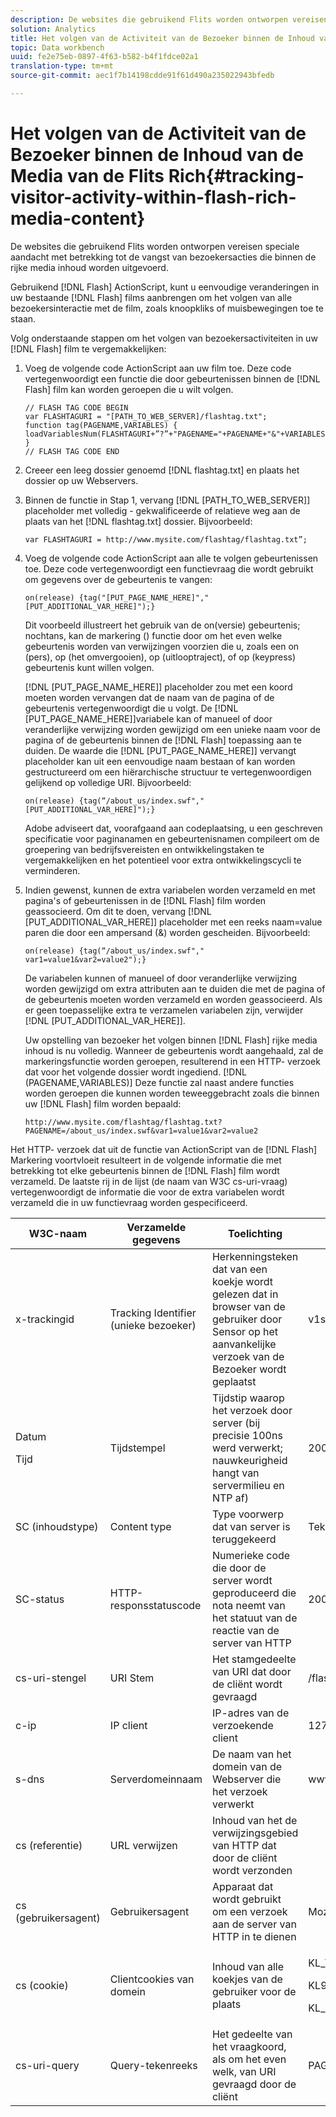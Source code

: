 ```yaml
---
description: De websites die gebruikend Flits worden ontworpen vereisen speciale aandacht met betrekking tot de vangst van bezoekersacties die binnen de rijke media inhoud worden uitgevoerd.
solution: Analytics
title: Het volgen van de Activiteit van de Bezoeker binnen de Inhoud van de Media van de Flits Rich
topic: Data workbench
uuid: fe2e75eb-0897-4f63-b582-b4f1fdce02a1
translation-type: tm+mt
source-git-commit: aec1f7b14198cdde91f61d490a235022943bfedb

---
```



# Het volgen van de Activiteit van de Bezoeker binnen de Inhoud van de Media van de Flits Rich{#tracking-visitor-activity-within-flash-rich-media-content}

De websites die gebruikend Flits worden ontworpen vereisen speciale aandacht met betrekking tot de vangst van bezoekersacties die binnen de rijke media inhoud worden uitgevoerd.

Gebruikend [!DNL Flash] ActionScript, kunt u eenvoudige veranderingen in uw bestaande [!DNL Flash] films aanbrengen om het volgen van alle bezoekersinteractie met de film, zoals knoopkliks of muisbewegingen toe te staan.

Volg onderstaande stappen om het volgen van bezoekersactiviteiten in uw [!DNL Flash] film te vergemakkelijken:

1. Voeg de volgende code ActionScript aan uw film toe. Deze code vertegenwoordigt een functie die door gebeurtenissen binnen de [!DNL Flash] film kan worden geroepen die u wilt volgen.

   ```
   // FLASH TAG CODE BEGIN 
   var FLASHTAGURI = "[PATH_TO_WEB_SERVER]/flashtag.txt"; 
   function tag(PAGENAME,VARIABLES) { 
   loadVariablesNum(FLASHTAGURI+”?”+"PAGENAME="+PAGENAME+"&"+VARIABLES,0); 
   } 
   // FLASH TAG CODE END
   ```

1. Creeer een leeg dossier genoemd [!DNL flashtag.txt] en plaats het dossier op uw Webservers.
1. Binnen de functie in Stap 1, vervang [!DNL [PATH_TO_WEB_SERVER]] placeholder met volledig - gekwalificeerde of relatieve weg aan de plaats van het [!DNL flashtag.txt] dossier. Bijvoorbeeld:

   ```
   var FLASHTAGURI = http://www.mysite.com/flashtag/flashtag.txt”;
   ```

1. Voeg de volgende code ActionScript aan alle te volgen gebeurtenissen toe. Deze code vertegenwoordigt een functievraag die wordt gebruikt om gegevens over de gebeurtenis te vangen:

   ```
   on(release) {tag("[PUT_PAGE_NAME_HERE]","[PUT_ADDITIONAL_VAR_HERE]");}
   ```

   Dit voorbeeld illustreert het gebruik van de on(versie) gebeurtenis; nochtans, kan de markering () functie door om het even welke gebeurtenis worden van verwijzingen voorzien die u, zoals een on (pers), op (het omvergooien), op (uitlooptraject), of op (keypress) gebeurtenis kunt willen volgen.

   [!DNL [PUT_PAGE_NAME_HERE]] placeholder zou met een koord moeten worden vervangen dat de naam van de pagina of de gebeurtenis vertegenwoordigt die u volgt. De [!DNL [PUT_PAGE_NAME_HERE]]variabele kan of manueel of door veranderlijke verwijzing worden gewijzigd om een unieke naam voor de pagina of de gebeurtenis binnen de [!DNL Flash] toepassing aan te duiden. De waarde die [!DNL [PUT_PAGE_NAME_HERE]] vervangt placeholder kan uit een eenvoudige naam bestaan of kan worden gestructureerd om een hiërarchische structuur te vertegenwoordigen gelijkend op volledige URI. Bijvoorbeeld:

   ```
   on(release) {tag(“/about_us/index.swf","[PUT_ADDITIONAL_VAR_HERE]");}
   ```

   Adobe adviseert dat, voorafgaand aan codeplaatsing, u een geschreven specificatie voor paginanamen en gebeurtenisnamen compileert om de groepering van bedrijfsvereisten en ontwikkelingstaken te vergemakkelijken en het potentieel voor extra ontwikkelingscycli te verminderen.

1. Indien gewenst, kunnen de extra variabelen worden verzameld en met pagina&#39;s of gebeurtenissen in de [!DNL Flash] film worden geassocieerd. Om dit te doen, vervang [!DNL [PUT_ADDITIONAL_VAR_HERE]] placeholder met een reeks naam=value paren die door een ampersand (&amp;) worden gescheiden. Bijvoorbeeld:

   ```
   on(release) {tag(“/about_us/index.swf"," var1=value1&var2=value2");}
   ```

   De variabelen kunnen of manueel of door veranderlijke verwijzing worden gewijzigd om extra attributen aan te duiden die met de pagina of de gebeurtenis moeten worden verzameld en worden geassocieerd. Als er geen toepasselijke extra te verzamelen variabelen zijn, verwijder [!DNL [PUT_ADDITIONAL_VAR_HERE]].

   Uw opstelling van bezoeker het volgen binnen [!DNL Flash] rijke media inhoud is nu volledig. Wanneer de gebeurtenis wordt aangehaald, zal de markeringsfunctie worden geroepen, resulterend in een HTTP- verzoek dat voor het volgende dossier wordt ingediend. [!DNL (PAGENAME,VARIABLES)] Deze functie zal naast andere functies worden geroepen die kunnen worden teweeggebracht zoals die binnen uw [!DNL Flash] film worden bepaald:

   ```
   http://www.mysite.com/flashtag/flashtag.txt?PAGENAME=/about_us/index.swf&var1=value1&var2=value2
   ```

Het HTTP- verzoek dat uit de functie van ActionScript van de [!DNL Flash] Markering voortvloeit resulteert in de volgende informatie die met betrekking tot elke gebeurtenis binnen de [!DNL Flash] film wordt verzameld. De laatste rij in de lijst (de naam van W3C cs-uri-vraag) vertegenwoordigt de informatie die voor de extra variabelen wordt verzameld die in uw functievraag worden gespecificeerd.

<table id="table_A7ED9D38F36B4405947B2F48EA94D3C4"> 
 <thead> 
  <tr> 
   <th colname="col1" class="entry"> W3C-naam </th> 
   <th colname="col2" class="entry"> Verzamelde gegevens </th> 
   <th colname="col3" class="entry"> Toelichting </th> 
   <th colname="col4" class="entry"> Voorbeeld </th> 
  </tr> 
 </thead>
 <tbody> 
  <tr> 
   <td colname="col1"> x-trackingid </td> 
   <td colname="col2"> Tracking Identifier (unieke bezoeker) </td> 
   <td colname="col3"> Herkenningsteken dat van een koekje wordt gelezen dat in browser van de gebruiker door <span class="wintitle"> </span> Sensor op het aanvankelijke verzoek van de Bezoeker wordt geplaatst </td> 
   <td colname="col4"> v1st=3C94007B4E01F9C2 </td> 
  </tr> 
  <tr> 
   <td colname="col1"> <p>Datum </p> <p>Tijd </p> </td> 
   <td colname="col2"> Tijdstempel </td> 
   <td colname="col3"> Tijdstip waarop het verzoek door server (bij precisie 100ns werd verwerkt; nauwkeurigheid hangt van servermilieu en NTP af) </td> 
   <td colname="col4"> 2002-11-21 17:21:45.123 </td> 
  </tr> 
  <tr> 
   <td colname="col1"> SC (inhoudstype) </td> 
   <td colname="col2"> Content type </td> 
   <td colname="col3"> Type voorwerp dat van server is teruggekeerd </td> 
   <td colname="col4"> Tekst/html </td> 
  </tr> 
  <tr> 
   <td colname="col1"> SC-status </td> 
   <td colname="col2"> HTTP-responsstatuscode </td> 
   <td colname="col3"> Numerieke code die door de server wordt geproduceerd die nota neemt van het statuut van de reactie van de server van HTTP </td> 
   <td colname="col4"> 200 </td> 
  </tr> 
  <tr> 
   <td colname="col1"> cs-uri-stengel </td> 
   <td colname="col2"> URI Stem </td> 
   <td colname="col3"> Het stamgedeelte van URI dat door de cliënt wordt gevraagd </td> 
   <td colname="col4"> /flashtag/flashtag.txt </td> 
  </tr> 
  <tr> 
   <td colname="col1"> c-ip </td> 
   <td colname="col2"> IP client </td> 
   <td colname="col3"> IP-adres van de verzoekende client </td> 
   <td colname="col4"> 127.0.0.1 </td> 
  </tr> 
  <tr> 
   <td colname="col1"> s-dns </td> 
   <td colname="col2"> Serverdomeinnaam </td> 
   <td colname="col3"> De naam van het domein van de Webserver die het verzoek verwerkt </td> 
   <td colname="col4"> www.mysite.com </td> 
  </tr> 
  <tr> 
   <td colname="col1"> cs (referentie) </td> 
   <td colname="col2"> URL verwijzen </td> 
   <td colname="col3"> Inhoud van het de verwijzingsgebied van HTTP dat door de cliënt wordt verzonden </td> 
   <td colname="col4"></td> 
  </tr> 
  <tr> 
   <td colname="col1"> cs (gebruikersagent) </td> 
   <td colname="col2"> Gebruikersagent </td> 
   <td colname="col3"> Apparaat dat wordt gebruikt om een verzoek aan de server van HTTP in te dienen </td> 
   <td colname="col4"> Mozilla/4.0+(compatibel;+MSIE+6.0; +Windows+NT+5.1) </td> 
  </tr> 
  <tr> 
   <td colname="col1"> cs (cookie) </td> 
   <td colname="col2"> Clientcookies van domein </td> 
   <td colname="col3"> Inhoud van alle koekjes van de gebruiker voor de plaats </td> 
   <td colname="col4"> <p>KL_TC1 1038058778312 </p> <p>KL972x1038058778312282052 </p> <p>KL_PVKL972 0 </p> </td> 
  </tr> 
  <tr> 
   <td colname="col1"> cs-uri-query </td> 
   <td colname="col2"> Query-tekenreeks </td> 
   <td colname="col3"> Het gedeelte van het vraagkoord, als om het even welk, van URI gevraagd door de cliënt </td> 
   <td colname="col4"> PAGENAME=/about_us/index.swf&amp;var1=value1&amp;var2=value2 </td> 
  </tr> 
 </tbody> 
</table>

